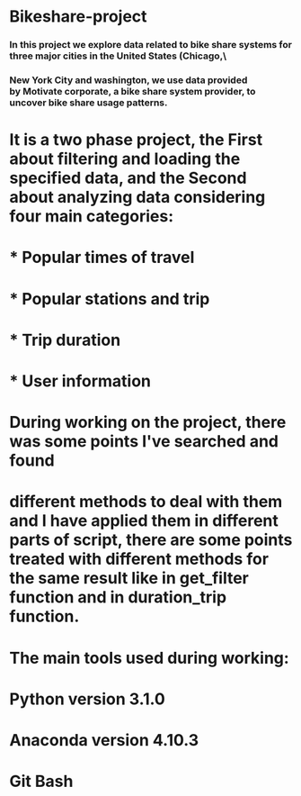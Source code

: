 # Bikeshare-project

### In this project we explore data related to bike share systems for three major cities in the United States (Chicago,\
### New York City and washington, we use data provided by Motivate corporate, a bike share system provider, to uncover bike share usage patterns.
# It is a two phase project, the First about filtering and loading the specified data, and the Second about analyzing data considering four main categories:
# * Popular times of travel
# * Popular stations and trip
# * Trip duration
# * User information           

# During working on the project, there was some points I've searched and found 
# different methods to deal with them and I have applied them in different parts of script, there are some points treated with different methods for the same result like in get_filter function and in duration_trip function.

# The main tools used during working:
# Python version 3.1.0
# Anaconda version 4.10.3
# Git Bash
